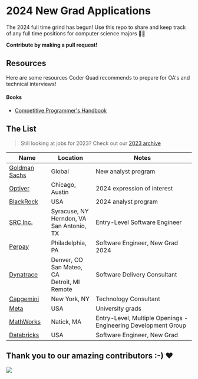 # 2024 New Grad Applications

The 2024 full time grind has begun! Use this repo to share and keep track of any full time positions for computer science majors 🧑‍💻

**Contribute by making a pull request!**

## Resources

Here are some resources Coder Quad recommends to prepare for OA's and technical interviews!

#### Books

- [Competitive Programmer's Handbook](https://cses.fi/book/book.pdf)

## The List

> Still looking at jobs for 2023? Check out our [2023 archive](/README-2023.md)

| Name                                                                                                                                                 | Location        | Notes                       |
| ---------------------------------------------------------------------------------------------------------------------------------------------------- | --------------- | --------------------------- |
| [Goldman Sachs](https://www.goldmansachs.com/careers/students/programs/americas/new-analyst-program.html)                                            | Global          | New analyst program         |
| [Optiver](https://optiver.com/working-at-optiver/career-opportunities/6497784002/)                                                                   | Chicago, Austin | 2024 expression of interest |
| [BlackRock](https://blackrock.tal.net/vx/lang-en-GB/mobile-0/brand-3/xf-232eb66ac89a/candidate/so/pm/1/pl/1/opp/7893-Analyst-Program-Americas/en-GB) | USA             | 2024 analyst program        |
| [SRC Inc.](https://jobs.jobvite.com/careers/src-inc/job/olAQmfwR?__jvst=Internet%20Job%20Board&__jvsd=Indeed)                                                                   | Syracuse, NY <br> Herndon, VA <br>  San Antonio, TX  | Entry-Level Software Engineer |
| [Perpay](https://jobs.lever.co/perpay/032c6423-f7b4-4d6a-b369-a415630948e8)                                                                   | Philadelphia, PA | Software Engineer, New Grad 2024 |
| [Dynatrace](https://app.ripplematch.com/v2/public/job/edf0d492/details?utm_source=Github&utm_medium=organic_social&utm_campaign=growth_github&utm_content=dyna&utm_term=null)                                                                   | Denver, CO <br> San Mateo, CA <br> Detroit, MI <br> Remote | Software Delivery Consultant |
| [Capgemini](https://www.capgemini.com/jobs/N92ZBYcBf9EzbUpvy_Nu/071398-technology-consultant---new-york---campus-recruiting-2024/?utm_source=Indeed&utm_medium=organic&utm_campaign=Indeed&idOrigine=1522&jobPipeline=Indeed)                                                                   | New York, NY | Technology Consultant |
| [Meta](https://www.metacareers.com/careerprograms/students/?p[teams][0]=Internship%20-%20Engineering%2C%20Tech%20%26%20Design&p[teams][1]=Internship%20-%20Business&p[teams][2]=Internship%20-%20PhD&p[teams][3]=University%20Grad%20-%20PhD%20%26%20Postdoc&p[teams][4]=University%20Grad%20-%20Engineering%2C%20Tech%20%26%20Design&p[teams][5]=University%20Grad%20-%20Business&teams[0]=University%20Grad%20-%20Business&teams[1]=University%20Grad%20-%20Engineering%2C%20Tech%20%26%20Design#openpositions) | USA | University grads |
| [MathWorks](https://www.mathworks.com/company/jobs/opportunities/16217?source=19210&s_eid=Rci_19210)  | Natick, MA | Entry-Level, Multiple Openings - Engineering Development Group |
| [Databricks](https://www.databricks.com/company/careers/open-positions?department=University%20Recruiting&location=all) | USA | Software Engineer, New Grad |

## Thank you to our amazing contributors :-) ❤️

<a href="https://github.com/coderQuad/New-Grad-Positions-2023/graphs/contributors">
  <img src="https://contrib.rocks/image?repo=coderQuad/New-Grad-Positions-2023&columns=24&max=480" />
</a>
